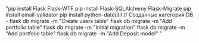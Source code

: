 "pip install Flask Flask-WTF
pip install Flask-SQLAlchemy Flask-Migrate
pip install email-validator
pip install python-dateutil
// Созданные категория DB - flask db migrate -m "Create users table"
flask db migrate -m "Add portfolio table"
flask db migrate -m "Initial migration"
flask db migrate -m "Add portfolio table"
flask db migrate -m "Add Deposit model"
"
